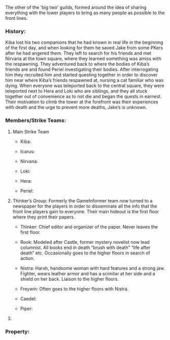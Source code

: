 The other of the 'big two' guilds, formed around the idea of sharing everything with the lower players to bring as many people as possible to the front lines. 
### History:
Kiba lost his two companions that he had known in real life in the beginning of the first day, and when looking for them he saved Jake from some PKers after he had angered them. They left to search for his friends and met Nirvana at the town square, where they learned something was amiss with the respawning. They adventured back to where the bodies of Kiba’s friends are and found Periel investigating their bodies. After interrogating him they recruited him and started questing together in order to discover him near where Kiba’s friends respawned at, nursing a cat familiar who was dying. When everyone was teleported back to the central square, they were teleported next to Hera and Loki who are siblings, and they all stuck together out of convenience as to not die and began the quests in earnest. Their motivation to climb the tower at the forefront was their experiences with death and the urge to prevent more deaths, Jake’s is unknown. 
### Members/Strike Teams:
1. Main Strike Team
	- Kiba:
		
	- Icarus:
		
	- Nirvana:
		
	- Loki:
		
	- Hera:
		
	- Periel:
		
2. Thinker’s Group: Formerly the GameInformer team now turned to a newspaper for the players in order to disseminate all the info that the front line players gain to everyone. Their main hideout is the first floor where they print their papers. 
	- Thinker: Chief editor and organizer of the paper. Never leaves the first floor.
		
	- Rook: Modeled after Castle, former mystery novelist now lead columnist. All books end in death “brush with death” “life after death” etc. Occasionally goes to the higher floors in search of action. 
		
	- Nistra: Harsh, handsome woman with hard features and a strong jaw. Fighter, wears leather armor and has a scimitar at her side and a shield on her back. Liaison to the higher floors. 
		
	- Freywin: Often goes to the higher floors with Nistra.
		
	- Caedel:
		
	- Piper:

3. 
### Property:






